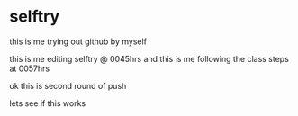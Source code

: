 # selftry
this is me trying out github by myself 

this is me editing selftry @ 0045hrs
and this is me following the class steps at 0057hrs

ok this is second round of push

lets see if this works 